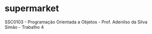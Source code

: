 # supermarket
SSC0103 - Programação Orientada a Objetos - Prof. Adenilso da Silva Simão - Trabalho 4
